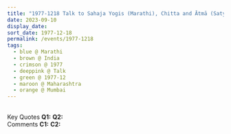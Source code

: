```yaml
---
title: "1977-1218 Talk to Sahaja Yogis (Marathi), Chitta and Ātmā (Satyacha Prakāśh and Ātmā Itself in Form), Mumbai, Maharashtra, India"
date: 2023-09-10
display_date: 
sort_date: 1977-12-18
permalink: /events/1977-1218
tags:
  - blue @ Marathi
  - brown @ India
  - crimson @ 1977
  - deeppink @ Talk
  - green @ 1977-12
  - maroon @ Maharashtra
  - orange @ Mumbai
---
```


<br>

<wave-list>
  <list-title color="DarkSeaGreen" width="55">Key Quotes</list-title>
  <list-item color="BlanchedAlmond" width="280"><b>Q1:</b> <i></i></list-item>
  <list-item color="Lavender" width="280"><b>Q2:</b> <i></i></list-item>
</wave-list>

<br>

<wave-list>
  <list-title color="DarkSeaGreen" width="55">Comments</list-title>
  <list-item color="BlanchedAlmond" width="280"><b>C1:</b> <i></i></list-item>
  <list-item color="Lavender" width="280"><b>C2:</b> <i></i></list-item>
</wave-list>